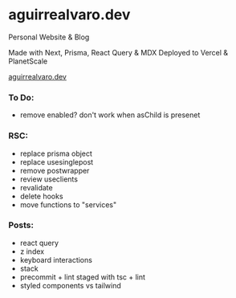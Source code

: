 # aguirrealvaro.dev

Personal Website & Blog

Made with Next, Prisma, React Query & MDX
Deployed to Vercel & PlanetScale

[aguirrealvaro.dev](https://aguirrealvaro.dev)

### To Do:

- remove enabled? don't work when asChild is presenet

### RSC:

- replace prisma object
- replace usesinglepost 
- remove postwrapper
- review useclients
- revalidate
- delete hooks
- move functions to "services"

### Posts:

- react query
- z index
- keyboard interactions
- stack
- precommit + lint staged with tsc + lint
- styled components vs tailwind
